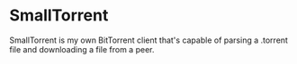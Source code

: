 # SmallTorrent
SmallTorrent is my own BitTorrent client that's capable of parsing a .torrent file and downloading a file from a peer.
